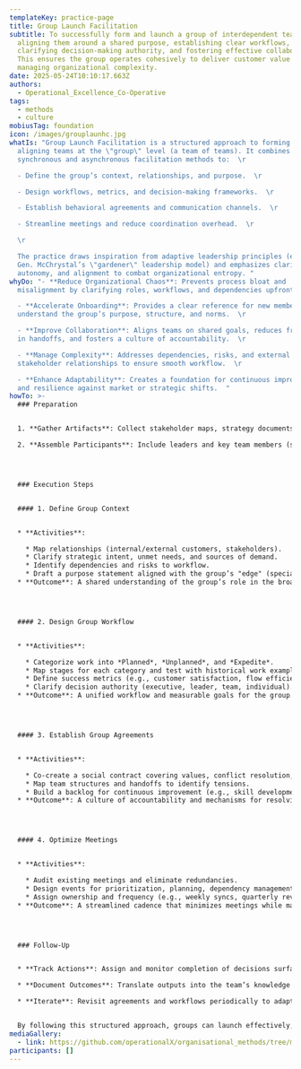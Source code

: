 ```yaml
---
templateKey: practice-page
title: Group Launch Facilitation
subtitle: To successfully form and launch a group of interdependent teams by
  aligning them around a shared purpose, establishing clear workflows,
  clarifying decision-making authority, and fostering effective collaboration.
  This ensures the group operates cohesively to deliver customer value while
  managing organizational complexity.
date: 2025-05-24T10:10:17.663Z
authors:
  - Operational_Excellence_Co-Operative
tags:
  - methods
  - culture
mobiusTag: foundation
icon: /images/grouplaunhc.jpg
whatIs: "Group Launch Facilitation is a structured approach to forming and
  aligning teams at the \"group\" level (a team of teams). It combines
  synchronous and asynchronous facilitation methods to:  \r

  - Define the group’s context, relationships, and purpose.  \r

  - Design workflows, metrics, and decision-making frameworks.  \r

  - Establish behavioral agreements and communication channels.  \r

  - Streamline meetings and reduce coordination overhead.  \r

  \r

  The practice draws inspiration from adaptive leadership principles (e.g.,
  Gen. McChrystal’s \"gardener\" leadership model) and emphasizes clarity,
  autonomy, and alignment to combat organizational entropy. "
whyDo: "- **Reduce Organizational Chaos**: Prevents process bloat and
  misalignment by clarifying roles, workflows, and dependencies upfront.  \r

  - **Accelerate Onboarding**: Provides a clear reference for new members to
  understand the group’s purpose, structure, and norms.  \r

  - **Improve Collaboration**: Aligns teams on shared goals, reduces friction
  in handoffs, and fosters a culture of accountability.  \r

  - **Manage Complexity**: Addresses dependencies, risks, and external
  stakeholder relationships to ensure smooth workflow.  \r

  - **Enhance Adaptability**: Creates a foundation for continuous improvement
  and resilience against market or strategic shifts.  "
howTo: >-
  ### Preparation


  1. **Gather Artifacts**: Collect stakeholder maps, strategy documents, value stream maps, RAID logs, and existing metrics.  

  2. **Assemble Participants**: Include leaders and key team members (small enough for efficiency, large enough for diverse input).  




  ### Execution Steps


  #### 1. Define Group Context


  * **Activities**:  

    * Map relationships (internal/external customers, stakeholders).  
    * Clarify strategic intent, unmet needs, and sources of demand.  
    * Identify dependencies and risks to workflow.  
    * Draft a purpose statement aligned with the group’s "edge" (specialization and differentiation).  
  * **Outcome**: A shared understanding of the group’s role in the broader organization.  




  #### 2. Design Group Workflow


  * **Activities**:  

    * Categorize work into *Planned*, *Unplanned*, and *Expedite*.  
    * Map stages for each category and test with historical work examples.  
    * Define success metrics (e.g., customer satisfaction, flow efficiency).  
    * Clarify decision authority (executive, leader, team, individual).  
  * **Outcome**: A unified workflow and measurable goals for the group.  




  #### 3. Establish Group Agreements


  * **Activities**:  

    * Co-create a social contract covering values, conflict resolution, and support expectations.  
    * Map team structures and handoffs to identify tensions.  
    * Build a backlog for continuous improvement (e.g., skill development, tooling).  
  * **Outcome**: A culture of accountability and mechanisms for resolving inter-team friction.  




  #### 4. Optimize Meetings


  * **Activities**:  

    * Audit existing meetings and eliminate redundancies.  
    * Design events for prioritization, planning, dependency management, and improvement.  
    * Assign ownership and frequency (e.g., weekly syncs, quarterly reviews).  
  * **Outcome**: A streamlined cadence that minimizes meetings while maximizing alignment.  




  ### Follow-Up


  * **Track Actions**: Assign and monitor completion of decisions surfaced during sessions.  

  * **Document Outcomes**: Translate outputs into the team’s knowledge management tools.  

  * **Iterate**: Revisit agreements and workflows periodically to adapt to changes.  


  By following this structured approach, groups can launch effectively, sustain alignment, and deliver value consistently.
mediaGallery:
  - link: https://github.com/operationalX/organisational_methods/tree/main
participants: []
---
```

